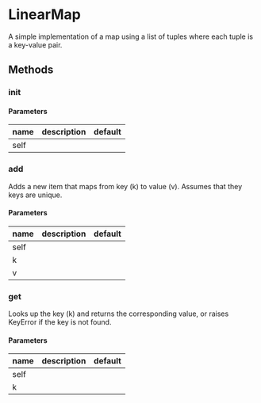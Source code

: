 # LinearMap


A simple implementation of a map using a list of tuples where each tuple is a key-value pair. 

## Methods


### __init__




#### Parameters
name | description | default
--- | --- | ---
self |  | 





### add


Adds a new item that maps from key (k) to value (v). Assumes that they keys are unique. 

#### Parameters
name | description | default
--- | --- | ---
self |  | 
k |  | 
v |  | 





### get


Looks up the key (k) and returns the corresponding value, or raises KeyError if the key is not found. 

#### Parameters
name | description | default
--- | --- | ---
self |  | 
k |  | 




